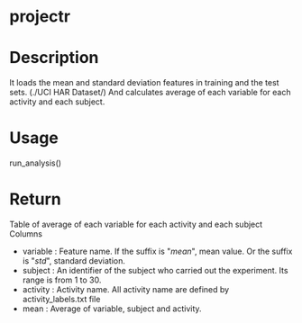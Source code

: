 projectr
========

Description
======
It loads the mean and standard deviation features in training and the test sets. (./UCI HAR Dataset/)
And calculates average of each variable for each activity and each subject. 

Usage
======
run_analysis()

Return
======
Table of average of each variable for each activity and each subject
Columns
 * variable : Feature name. If the suffix is "_mean_", mean value. Or the suffix is "_std_", standard deviation.
 * subject : An identifier of the subject who carried out the experiment. Its range is from 1 to 30.
 * activity : Activity name. All activity name are defined by activity_labels.txt file
 * mean : Average of variable, subject and activity.

